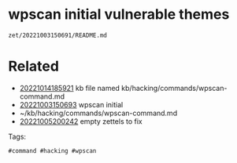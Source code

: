 # wpscan initial vulnerable themes

` zet/20221003150691/README.md `

# Related

- [20221014185921](/zet/20221014185921/README.md) kb file named kb/hacking/commands/wpscan-command.md
- [20221003150693](/zet/20221003150693/README.md) wpscan initial
- ~/kb/hacking/commands/wpscan-command.md
- [20221005200242](/zet/20221005200242/README.md) empty zettels to fix

Tags:

    #command #hacking #wpscan 
